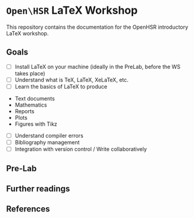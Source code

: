 # `Open\HSR` LaTeX Workshop
This repository contains the documentation for the OpenHSR introductory LaTeX workshop.

## Goals
  - [ ] Install LaTeX on your machine (ideally in the PreLab, before the WS takes place)
  - [ ] Understand what is TeX, LaTeX, XeLaTeX, etc.
  - [ ] Learn the basics of LaTeX to produce
   - Text documents
   - Mathematics
   - Reports
   - Plots
   - Figures with Tikz
  - [ ] Understand compiler errors
  - [ ] Bibliography management
  - [ ] Integration with version control / Write collaboratively
    
## Pre-Lab
## Further readings
## References
